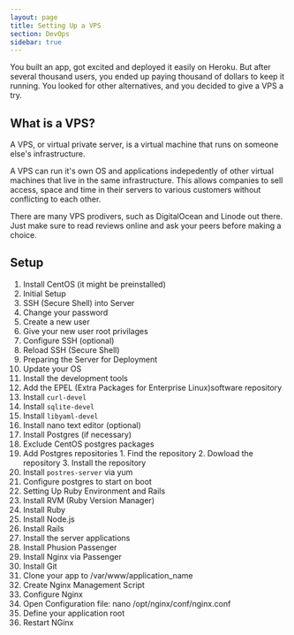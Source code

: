 ```yaml
---
layout: page
title: Setting Up a VPS
section: DevOps
sidebar: true
---
```


You built an app, got excited and deployed it easily on Heroku. But after several thousand users, you ended up paying thousand of dollars to keep it running. You looked for other alternatives, and you decided to give a VPS a try.

## What is a VPS?

A VPS, or virtual private server, is a virtual machine that runs on someone else's infrastructure.

A VPS can run it's own OS and applications indepedently of other virtual machines that live in the same infrastructure. This allows companies to sell access, space and time in their servers to various customers without conflicting to each other.

There are many VPS prodivers, such as DigitalOcean and Linode out there. Just make sure to read reviews online and ask your peers before making a choice.

## Setup

1. Install CentOS (it might be preinstalled)
2. Initial Setup
  1. SSH (Secure Shell) into Server
  2. Change your password
  3. Create a new user
  4. Give your new user root privilages
  5. Configure SSH (optional)
  6. Reload SSH (Secure Shell)
3. Preparing the Server for Deployment
  1. Update your OS
  2. Install the development tools
  3. Add the EPEL (Extra Packages for Enterprise Linux)software repository
  4. Install `curl-devel`
  5. Install `sqlite-devel`
  7. Install `libyaml-devel`
  8. Install nano text editor (optional)
4. Install Postgres (if necessary)
  1. Exclude CentOS postgres packages
  2. Add Postgres repositories
    1. Find the repository
    2. Dowload the repository
    3. Install the repository
  3. Install `postres-server` via yum
  4. Configure postgres to start on boot
5. Setting Up Ruby Environment and Rails
  1. Install RVM (Ruby Version Manager)
  2. Install Ruby
  3. Install Node.js
  4. Install Rails
6. Install the server applications
  1. Install Phusion Passenger
  2. Install Nginx via Passenger
  3. Install Git
  4. Clone your app to /var/www/application_name
  5. Create Nginx Management Script
7. Configure Nginx
  1. Open Configuration file: nano /opt/nginx/conf/nginx.conf
  2. Define your application root
  3. Restart NGinx
